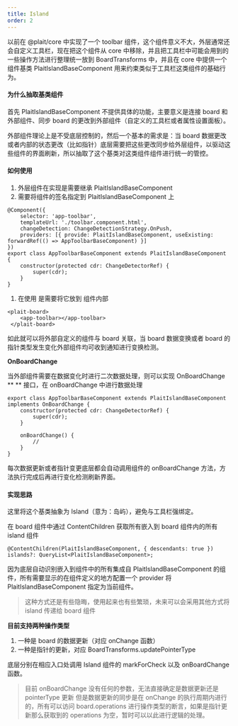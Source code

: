 ```yaml
---
title: Island
order: 2
---
```



以前在 @plait/core 中实现了一个 toolbar 组件，这个组件意义不大，外层通常还会自定义工具栏，现在把这个组件从 core 中移除，并且把工具栏中可能会用到的一些操作方法进行整理统一放到 BoardTransforms 中，并且在 core 中提供一个组件基类 PlaitIslandBaseComponent 用来约束类似于工具栏这类组件的基础行为。



#### 为什么抽取基类组件

首先 PlaitIslandBaseComponent 不提供具体的功能，主要意义是连接 board 和外部组件、同步 board 的更改到外部组件（自定义的工具栏或者属性设置面板）。

外部组件理论上是不受底层控制的，然后一个基本的需求是：当 board 数据更改或者内部的状态更改（比如指针）底层需要把这些更改同步给外层组件，以驱动这些组件的界面刷新，所以抽取了这个基类对这类组件组件进行统一的管控。



#### 如何使用

1. 外层组件在实现是需要继承 PlaitIslandBaseComponent
1. 需要将组件的签名指定到 PlaitIslandBaseComponent 上


```
@Component({
    selector: 'app-toolbar',
    templateUrl: './toolbar.component.html',
    changeDetection: ChangeDetectionStrategy.OnPush,
    providers: [{ provide: PlaitIslandBaseComponent, useExisting: forwardRef(() => AppToolbarBaseComponent) }]
})
export class AppToolbarBaseComponent extends PlaitIslandBaseComponent {
    constructor(protected cdr: ChangeDetectorRef) {
        super(cdr);
    }
}
```

1. 在使用 <app-toolbar> 是需要将它放到 <plait-board> 组件内部


```
<plait-board>
    <app-toolbar></app-toolbar>
 </plait-board>
```



如此就可以将外部自定义的组件与 board 关联，当 board 数据变换或者 board 的指针类型发生变化外部组件均可收到通知进行变换检测。



**OnBoardChange**

当外部组件需要在数据变化时进行二次数据处理，则可以实现 OnBoardChange  ** **  接口，在 onBoardChange 中进行数据处理

```
export class AppToolbarBaseComponent extends PlaitIslandBaseComponent implements OnBoardChange {
    constructor(protected cdr: ChangeDetectorRef) {
        super(cdr);
    }

    onBoardChange() {
        // 
    }
}
```

每次数据更新或者指针变更底层都会自动调用组件的 onBoardChange 方法，方法执行完成后再进行变化检测刷新界面。



#### 实现思路

这里将这个基类抽象为 Island（意为：岛屿），避免与工具栏强绑定。

在 board 组件中通过 ContentChildren 获取所有嵌入到 board 组件内的所有 island 组件

```
@ContentChildren(PlaitIslandBaseComponent, { descendants: true }) islands?: QueryList<PlaitIslandBaseComponent>;
```

因为底层自动识别嵌入到组件中的所有集成自 PlaitIslandBaseComponent 的组件，所有需要显示的在组件定义的地方配置一个 provider 将 PlaitIslandBaseComponent 指定为当前组件。

> 这种方式还是有些隐晦，使用起来也有些繁琐，未来可以会采用其他方式将 island 传递给 board 组件



**目前支持两种操作类型**

1. 一种是 board 的数据更新（对应 onChange 函数）
1. 一种是指针的更新，对应 BoardTransforms.updatePointerType


底层分别在相应入口处调用 Island 组件的 markForCheck 以及 onBoardChange 函数。

> 目前 onBoardChange 没有任何的参数，无法直接确定是数据更新还是 pointerType 更新  但是数据更新的同步是在 onChange 的执行周期内进行的，所有可以访问 board.operations 进行操作类型的断言，如果是指针更新那么获取到的 operations 为空，暂时可以以此进行逻辑的处理。

